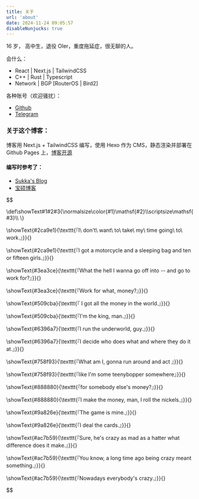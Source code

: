 ```yaml
---
title: 关于
url: 'about'
date: 2024-11-24 09:05:57
disableNunjucks: true
---
```


16 岁， 高中生，退役 OIer，重度拖延症，很无聊的人。

会什么：

- React | Next.js | TailwindCSS
- C++ | Rust | Typescript
- Network | BGP [RouterOS | Bird2]

各种账号（欢迎骚扰）：
- [Github](https://github.com/confuseder)
- [Telegram](https://t.me/Panxi_39)

### 关于这个博客：
博客用 Next.js + TailwindCSS 编写，使用 Hexo 作为 CMS，静态渲染并部署在 Github Pages 上，[博客开源](https://github.com/confuseder/hext)

#### 编写时参考了：
- [Sukka's Blog](https://blog.skk.moe/)
- [宝硕博客](https://blog.baoshuo.ren/)

$$

\def\showText#1#2#3{\normalsize\color{#1}\mathsf{#2}\\\scriptsize\mathsf{#3}\\\ \\}

\showText{#2ca9e1}{\texttt{『I\ don't\ want\ to\ take\ my\ time going\ to\ work.』}}{}

\showText{#2ca9e1}{\texttt{『I got a motorcycle and a sleeping bag and ten or fifteen girls.』}}{}

\showText{#3ea3ce}{\texttt{『What the hell I wanna go off into -- and go to work for?』}}{}

\showText{#3ea3ce}{\texttt{『Work for what, money?』}}{}

\showText{#509cba}{\texttt{『 I got all the money in the world.』}}{}

\showText{#509cba}{\texttt{『I'm the king, man.』}}{}

\showText{#6396a7}{\texttt{『I run the underworld, guy.』}}{}

\showText{#6396a7}{\texttt{『I decide who does what and where they do it at.』}}{}

\showText{#758f93}{\texttt{『What am I, gonna run around and act 』}}{}

\showText{#758f93}{\texttt{『like I'm some teenybopper somewhere』}}{}

\showText{#888880}{\texttt{『for somebody else's money?』}}{}

\showText{#888880}{\texttt{『I make the money, man, I roll the nickels.』}}{}

\showText{#9a826e}{\texttt{『The game is mine.』}}{}

\showText{#9a826e}{\texttt{『I deal the cards.』}}{}

\showText{#ac7b59}{\texttt{『Sure, he's crazy as mad as a hatter what difference does it make.』}}{}

\showText{#ac7b59}{\texttt{『You know, a long time ago being crazy meant something.』}}{}

\showText{#ac7b59}{\texttt{『Nowadays everybody's crazy.』}}{}

$$